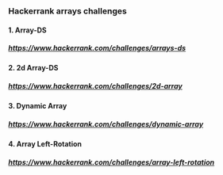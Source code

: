 ### Hackerrank arrays challenges

#### 1. Array-DS
##### https://www.hackerrank.com/challenges/arrays-ds

#### 2. 2d Array-DS
##### https://www.hackerrank.com/challenges/2d-array

#### 3. Dynamic Array
##### https://www.hackerrank.com/challenges/dynamic-array

#### 4. Array Left-Rotation
##### https://www.hackerrank.com/challenges/array-left-rotation

